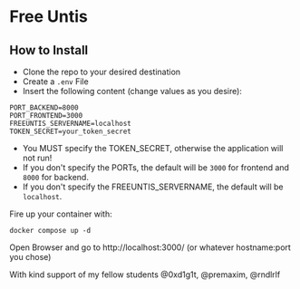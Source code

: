 # Free Untis
## How to Install
- Clone the repo to your desired destination
- Create a <code>.env</code> File 
- Insert the following content (change values as you desire):
```
PORT_BACKEND=8000
PORT_FRONTEND=3000
FREEUNTIS_SERVERNAME=localhost
TOKEN_SECRET=your_token_secret
```
- You MUST specify the TOKEN_SECRET, otherwise the application will not run!
- If you don't specify the PORTs, the default will be <code>3000</code> for frontend and <code>8000</code> for backend.
- If you don't specify the FREEUNTIS_SERVERNAME, the default will be <code>localhost</code>.

Fire up your container with:
```
docker compose up -d
```
Open Browser and go to  http://localhost:3000/ (or whatever hostname:port you chose)

With kind support of my fellow students @0xd1g1t, @premaxim, @rndlrlf
